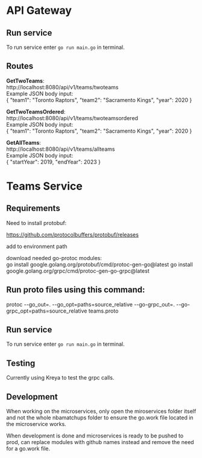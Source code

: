 # API Gateway

## Run service  
To run service enter `go run main.go` in terminal.  

## Routes  
**GetTwoTeams**:  
http://localhost:8080/api/v1/teams/twoteams  
Example JSON body input:  
{
  "team1": "Toronto Raptors",
  "team2": "Sacramento Kings",
  "year": 2020
}  

**GetTwoTeamsOrdered**:  
http://localhost:8080/api/v1/teams/twoteamsordered  
Example JSON body input:  
{
  "team1": "Toronto Raptors",
  "team2": "Sacramento Kings",
  "year": 2020
}  

**GetAllTeams**:  
http://localhost:8080/api/v1/teams/allteams  
Example JSON body input:  
{
    "startYear": 2019,
    "endYear": 2023
}  

# Teams Service 

## Requirements  

Need to install protobuf:  

https://github.com/protocolbuffers/protobuf/releases

add to environment path

download needed go-protoc modules:  
go install google.golang.org/protobuf/cmd/protoc-gen-go@latest
go install google.golang.org/grpc/cmd/protoc-gen-go-grpc@latest

## Run proto files using this command:  
protoc --go_out=. --go_opt=paths=source_relative --go-grpc_out=. --go-grpc_opt=paths=source_relative teams.proto  

## Run service  
To run service enter `go run main.go` in terminal.  

## Testing  
Currently using Kreya to test the grpc calls.  

## Development
When working on the microservices, only open the miroservices folder itself and not the whole nbamatchups folder to ensure the go.work file located in the microservice works.  

When development is done and microservices is ready to be pushed to prod, can replace modules with github names instead and remove the need for a go.work file.  
